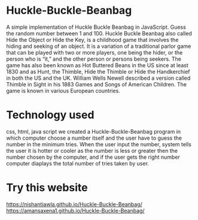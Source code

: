 # Huckle-Buckle-Beanbag
A simple implementation of Huckle Buckle Beanbag in JavaScript. Guess the random number between 1 and 100.
Huckle Buckle Beanbag also called Hide the Object or Hide the Key, is a childhood game that involves the hiding and seeking of an object. It is a variation of a traditional parlor game that can be played with two or more players, one being the hider, or the person who is “it,” and the other person or persons being seekers. The game has also been known as Hot Buttered Beans in the US since at least 1830 and as Hunt, the Thimble, Hide the Thimble or Hide the Handkerchief in both the US and the UK. William Wells Newell described a version called Thimble in Sight in his 1883 Games and Songs of American Children. The game is known in various European countries.


# Technology used
css, html, java script
we created a Huckle-Buckle-Beanbag program in which computer choose a number itself and the user have to guess the number in the minimum tries. When the user input the number, system tells the user it is hotter or cooler as the number is less or greater then the number chosen by the computer, and if the user gets the right number computer diaplays the total number of tries taken by user.

# Try this website
https://nishantjawla.github.io/Huckle-Buckle-Beanbag/
https://amansaxena1.github.io/Huckle-Buckle-Beanbag/
